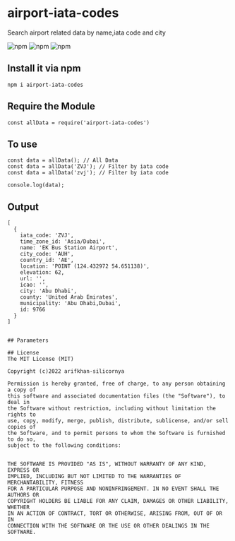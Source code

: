 # airport-iata-codes

Search airport related data by name,iata code and city 


![npm](https://img.shields.io/npm/v/airport-iata-codes)
![npm](https://img.shields.io/npm/l/airport-iata-codes?color=002350)
![npm](https://img.shields.io/bundlephobia/minzip/airport-iata-codes/1.0.1)




## Install it via npm

```shell
npm i airport-iata-codes
```

## Require the Module

```shell
const allData = require('airport-iata-codes')
```

## To use

```shell
const data = allData(); // All Data
const data = allData('ZVJ'); // Filter by iata code
const data = allData('zvj'); // Filter by iata code

console.log(data);

```

## Output

```shell
[
  {
    iata_code: 'ZVJ',
    time_zone_id: 'Asia/Dubai',
    name: 'EK Bus Station Airport',
    city_code: 'AUH',
    country_id: 'AE',
    location: 'POINT (124.432972 54.651138)',
    elevation: 62,
    url: '',
    icao: '',
    city: 'Abu Dhabi',
    county: 'United Arab Emirates',
    municipality: 'Abu Dhabi,Dubai',
    id: 9766
  }
]


## Parameters 

## License
The MIT License (MIT)

Copyright (c)2022 arifkhan-silicornya

Permission is hereby granted, free of charge, to any person obtaining a copy of
this software and associated documentation files (the "Software"), to deal in
the Software without restriction, including without limitation the rights to
use, copy, modify, merge, publish, distribute, sublicense, and/or sell copies of
the Software, and to permit persons to whom the Software is furnished to do so,
subject to the following conditions:


THE SOFTWARE IS PROVIDED "AS IS", WITHOUT WARRANTY OF ANY KIND, EXPRESS OR
IMPLIED, INCLUDING BUT NOT LIMITED TO THE WARRANTIES OF MERCHANTABILITY, FITNESS
FOR A PARTICULAR PURPOSE AND NONINFRINGEMENT. IN NO EVENT SHALL THE AUTHORS OR
COPYRIGHT HOLDERS BE LIABLE FOR ANY CLAIM, DAMAGES OR OTHER LIABILITY, WHETHER
IN AN ACTION OF CONTRACT, TORT OR OTHERWISE, ARISING FROM, OUT OF OR IN
CONNECTION WITH THE SOFTWARE OR THE USE OR OTHER DEALINGS IN THE SOFTWARE.